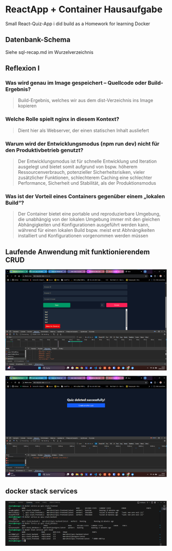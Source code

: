 # ReactApp + Container Hausaufgabe

Small React-Quiz-App i did build as a Homework for learning Docker

## **Datenbank-Schema**

Siehe sql-recap.md im Wurzelverzeichnis

## **Reflexion I**

### **Was wird genau im Image gespeichert – Quellcode oder Build-Ergebnis?**

> Build-Ergebnis, welches wir aus dem dist-Verzeichnis ins Image kopieren


### **Welche Rolle spielt nginx in diesem Kontext?**

> Dient hier als Webserver, der einen statischen Inhalt ausliefert


### **Warum wird der Entwicklungsmodus (npm run dev) nicht für den Produktivbetrieb genutzt?**

> Der Entwicklungsmodus ist für schnelle Entwicklung und Iteration ausgelegt und bietet somit aufgrund von bspw. höherem Ressourcenverbrauch, potenzieller Sicherheitsrisiken, vieler zusätzlicher Funktionen, schlechterem Caching eine schlechter Performance, Sicherheit und Stabilität, als der Produktionsmodus


### **Was ist der Vorteil eines Containers gegenüber einem „lokalen Build“?**

> Der Container bietet eine portable und reproduzierbare Umgebung, die unabhängig von der lokalen Umgebung immer mit den gleichen Abhängigkeiten und Konfigurationen ausgeführt werden kann, während für einen lokalen Build bspw. meist erst Abhnängikeiten installiert und Konfigurationen vorgenommen werden müssen


## Laufende Anwendung mit funktionierendem CRUD

![CRUD-Anwendung](/screenshots/CRUD-Anwendung.png)

![CRUD-Anwendung](/screenshots/CRUD-AnwendungII.png)


## docker stack services

![docker-stack-services](/screenshots/docker%20stack%20services.png)